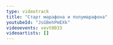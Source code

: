 ```yaml
---
type: videotrack
title: "Старт марафона и полумарафона"
youtubeId: "JsGBehPmEXk"
videoevents: vevt0033
videoartists: []
---
```

